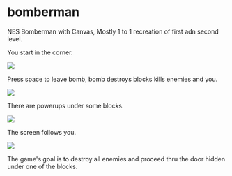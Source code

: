 # bomberman
NES Bomberman with Canvas, Mostly 1 to 1 recreation of first adn second level.

You start in the corner.

<image src="/images/bomberman_1.PNG">
  
Press space to leave bomb, bomb destroys blocks kills enemies and you.
  
<image src="/images/bomberman_2.PNG">
  
There are powerups under some blocks.
  
<image src="/images/bomberman_3.PNG">
  
The screen follows you.
  
<image src="/images/bomberman_4.PNG">
  
The game's goal is to destroy all enemies and proceed thru the door hidden under one of the blocks.
